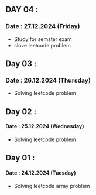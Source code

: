 ## DAY 04 :
### Date  : 27.12.2024 (Friday)

 - Study for semster exam
 - slove leetcode problem
## Day 03 :
### Date : 26.12.2024 (Thursday)

 - Solving leetcode problem
 
## Day 02 :
#### Date : 25.12.2024 (Wednesday)

- Solving leetcode problem

## Day 01 :
#### Date : 24.12.2024 (Tuesday)

- Solving leetcode array problem
